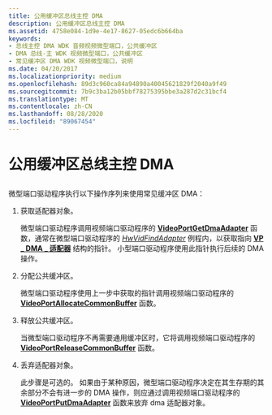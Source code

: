 ```yaml
---
title: 公用缓冲区总线主控 DMA
description: 公用缓冲区总线主控 DMA
ms.assetid: 4758e084-1d9e-4e17-8627-05edc6b664ba
keywords:
- 总线主控 DMA WDK 音频视频微型端口，公共缓冲区
- DMA 总线-主 WDK 视频微型端口，公共缓冲区
- 常见缓冲区 DMA WDK 视频微型端口，说明
ms.date: 04/20/2017
ms.localizationpriority: medium
ms.openlocfilehash: 89d3c960ca84a94890a40045621829f2040a9f49
ms.sourcegitcommit: 7b9c3ba12b05bbf78275395bbe3a287d2c31bcf4
ms.translationtype: MT
ms.contentlocale: zh-CN
ms.lasthandoff: 08/28/2020
ms.locfileid: "89067454"
---
```

# <a name="common-buffer-bus-master-dma"></a>公用缓冲区总线主控 DMA


## <span id="ddk_common_buffer_bus_master_dma_gg"></span><span id="DDK_COMMON_BUFFER_BUS_MASTER_DMA_GG"></span>


微型端口驱动程序执行以下操作序列来使用常见缓冲区 DMA：

1.  获取适配器对象。

    微型端口驱动程序调用视频端口驱动程序的 [**VideoPortGetDmaAdapter**](/windows-hardware/drivers/ddi/video/nf-video-videoportgetdmaadapter) 函数，通常在微型端口驱动程序的 [*HwVidFindAdapter*](/windows-hardware/drivers/ddi/video/nc-video-pvideo_hw_find_adapter) 例程内，以获取指向 [**VP \_ DMA \_ 适配器**](/previous-versions/ff570570(v=vs.85)) 结构的指针。 小型端口驱动程序使用此指针执行后续的 DMA 操作。

2.  分配公共缓冲区。

    微型端口驱动程序使用上一步中获取的指针调用视频端口驱动程序的 [**VideoPortAllocateCommonBuffer**](/windows-hardware/drivers/ddi/video/nf-video-videoportallocatecommonbuffer) 函数。

3.  释放公共缓冲区。

    当微型端口驱动程序不再需要通用缓冲区时，它将调用视频端口驱动程序的 [**VideoPortReleaseCommonBuffer**](/windows-hardware/drivers/ddi/video/nf-video-videoportreleasecommonbuffer) 函数。

4.  丢弃适配器对象。

    此步骤是可选的。 如果由于某种原因，微型端口驱动程序决定在其生存期的其余部分不会有进一步的 DMA 操作，则应通过调用视频端口驱动程序的 [**VideoPortPutDmaAdapter**](/windows-hardware/drivers/ddi/video/nf-video-videoportputdmaadapter) 函数来放弃 dma 适配器对象。

 

